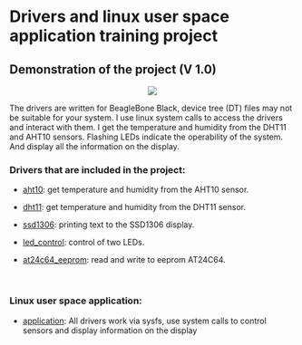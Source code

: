 # Drivers and linux user space application training project
## Demonstration of the project (V 1.0)
<p align="center">
  <img src="https://github.com/k0v4back/My_linux_drivers/blob/main/application/etc/my_linux_drivers.gif" />
  
  The drivers are written for BeagleBone Black, device tree (DT) files may not be suitable for your system.
  I use linux system calls to access the drivers and interact with them.
  I get the temperature and humidity from the DHT11 and AHT10 sensors. Flashing LEDs indicate the operability of the system.
  And display all the information on the display.
  
###  Drivers that are included in the project:
- [aht10](../../tree/main/i2c/aht10): get temperature and humidity from the AHT10 sensor.
- [dht11](../../tree/main/gpio/dht11): get temperature and humidity from the DHT11 sensor.
- [ssd1306](../../tree/main/i2c/ssd1306): printing text to the SSD1306 display.
- [led_control](../../tree/main/gpio/led_control): control of two LEDs.
- [at24c64_eeprom](../../tree/main/i2c/at24c64): read and write to eeprom AT24C64.
  
  <br>
  
###  Linux user space application:
- [application](../../tree/main/application): All drivers work via sysfs, use system calls to control sensors and display information on the display
  
</p>

